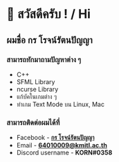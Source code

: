 # 👋 สวัสดีครับ ! / Hi

## ผมชื่อ กร โรจน์รัตนปัญญา

### สามารถทักมาถามปัญหาต่าง ๆ
- C++
- SFML Library
- ncurse Library
- แก้บัคในเกมต่าง ๆ
- ทำเกม Text Mode บน Linux, Mac

### สามารถติดต่อผมได้ที่
- Facebook - [**กร โรจน์รัตนปัญญา**](https://www.facebook.com/korn64010009/)
- Email - **64010009@kmitl.ac.th**
- Discord username - **KORN#0358**